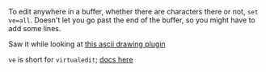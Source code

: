 To edit anywhere in a buffer, whether there are characters there or not, `set ve=all`. Doesn't let you go past the end of the buffer, so you might have to add some lines.

Saw it while looking at [this ascii drawing plugin](https://github.com/jbyuki/venn.nvim)

`ve` is short for `virtualedit`; [docs here](http://vimdoc.sourceforge.net/htmldoc/options.html#'virtualedit')
